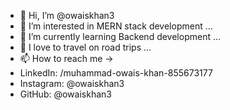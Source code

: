 - 👋 Hi, I’m @owaiskhan3
- 👀 I’m interested in MERN stack development ...
- 🌱 I’m currently learning Backend development ...
- 💞️ I love to travel on road trips ...
- 📫 How to reach me -> 
- LinkedIn: /muhammad-owais-khan-855673177 
- Instagram: @owaiskhan3
- GitHub: @owaiskhan3

<!---
owaiskhan3/owaiskhan3 is a ✨ special ✨ repository because its `README.md` (this file) appears on your GitHub profile.
You can click the Preview link to take a look at your changes.
--->
